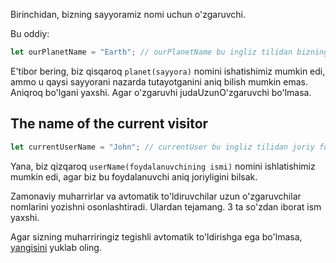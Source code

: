 Birinchidan, bizning sayyoramiz nomi uchun o'zgaruvchi.

Bu oddiy:

```js
let ourPlanetName = "Earth"; // ourPlanetName bu ingliz tilidan bizning saroyamizning ismi degani Earth esa bu Yer
```

E'tibor bering, biz qisqaroq `planet(sayyora)` nomini ishatishimiz mumkin edi, ammo u qaysi sayyorani nazarda tutayotganini aniq bilish mumkin emas. Aniqroq bo'lgani yaxshi. Agar o'zgaruvhi judaUzunO'zgaruvchi bo'lmasa.

## The name of the current visitor

```js
let currentUserName = "John"; // currentUser bu ingliz tilidan joriy foydalanuvchining ismi degani
```

Yana, biz qizqaroq `userName(foydalanuvchining ismi)` nomini ishlatishimiz mumkin edi, agar biz bu foydalanuvchi aniq joriyligini bilsak.

Zamonaviy muharrirlar va avtomatik to'ldiruvchilar uzun o'zgaruvchilar nomlarini yozishni osonlashtiradi. Ulardan tejamang. 3 ta so'zdan iborat ism yaxshi.

Agar sizning muharriringiz tegishli avtomatik to'ldirishga ega bo'lmasa, [yangisini](/code-editors) yuklab oling.
